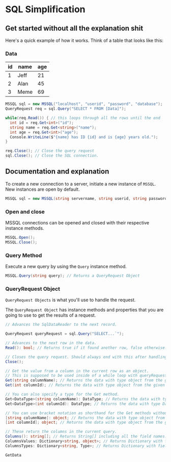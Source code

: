 # SQL Simplification

## Get started without all the explanation shit
Here's a quick example of how it works.
Think of a table that looks like this:  
### **Data**
| id | name | age |
| - | ---- | -- |
| 1 | Jeff | 21 |
| 2 | Alan | 45 |
| 3 | Meme | 69 |
```cs
MSSQL sql = new MSSQL("localhost", "userid", "password", "database");
QueryRequest req = sql.Query("SELECT * FROM [Data]");

while(req.Read()) { // this loops through all the rows until the end
  int id = req.Get<int>("id");
  string name = req.Get<string>("name");
  int age = req.Get<int>("age");
  Console.WriteLine($"{name} has ID {id} and is {age} years old.");
}

req.Close(); // Close the query request
sql.Close(); // Close the SQL connection.
```

## Documentation and explanation
To create a new connection to a server, initiate a new instance of `MSSQL`. New instances are open by default.
```cs
MSSQL sql = new MSSQL(string servername, string userid, string password, string db);
```

### Open and close
MSSQL connections can be opened and closed with their respective instance methods.
```cs
MSSQL.Open();
MSSQL.Close();
```

### Query Method
Execute a new query by using the `Query` instance method.
```cs
MSSQL.Query(string query); // Returns a QueryRequest Object
```

### QueryRequest Object
`QueryRequest Objects` is what you'll use to handle the request.

The `QueryRequest Object` has instance methods and properties that you are going to use to get the results of a request.

```cs
// Advances the SqlDataReader to the next record.

QueryRequest queryRequest = sql.Query("SELECT...`");

// Advances to the next row in the data.
Read(): bool; // Returns true if it found another row, false otherwise.

// Closes the query request. Should always end with this after handling the data.
Close();

// Get the value from a column in the current row as an object.
// This is supposed to be used inside of a while loop with queryRequest.Read().
Get(string columnName); // Returns the data with type object from the given name.
Get(int columnId); // Returns the data with type object from the given id.

// You can also specify a type for the Get method.
Get<DataType>(string columnName): DataType; // Returns the data with type DataType from the given name.
Get<DataType>(int columnId): DataType; // Returns the data with type DataType from the given id.

// You can use bracket notation as shorthand for the Get methods without custom types.
[string columnName]: object; // Returns the data with type object from the given name.
[int columnId]; object; // Returns the data with type object from the given id.

// These return the columns in the current query.
Columns(): string[]; // Returns String[] including all the field names. 
ColumnsValues: Dictionary<string, object>; // Returns Dictionary with field names as keys and their value as values.
ColumnsTypes: Dictionary<string, Type>; // Returns Dictionary with field names as keys and their type as values.

GetData
```
